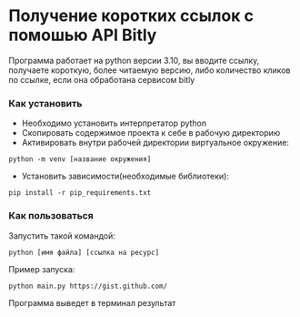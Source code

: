 # Получение коротких ссылок с помошью API Bitly

Программа работает на python версии 3.10, вы вводите ссылку, получаете короткую, более читаемую версию, либо количество кликов по ссылке, если она обработана сервисом bitly

### Как установить

* Необходимо установить интерпретатор python
* Скопировать содержимое проекта к себе в рабочую директорию
* Активировать внутри рабочей директории виртуальное окружение:

```
python -m venv [название окружения]
```
* Установить зависимости(необходимые библиотеки):

```
pip install -r pip_requirements.txt
```

### Как пользоваться

Запустить такой командой:

```
python [имя файла] [ссылка на ресурс]
```

Пример запуска:
```
python main.py https://gist.github.com/
```

Программа выведет в терминал результат



